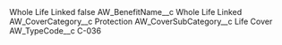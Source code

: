 <?xml version="1.0" encoding="UTF-8"?>
<CustomMetadata xmlns="http://soap.sforce.com/2006/04/metadata" xmlns:xsi="http://www.w3.org/2001/XMLSchema-instance" xmlns:xsd="http://www.w3.org/2001/XMLSchema">
    <label>Whole Life Linked</label>
    <protected>false</protected>
    <values>
        <field>AW_BenefitName__c</field>
        <value xsi:type="xsd:string">Whole Life Linked</value>
    </values>
    <values>
        <field>AW_CoverCategory__c</field>
        <value xsi:type="xsd:string">Protection</value>
    </values>
    <values>
        <field>AW_CoverSubCategory__c</field>
        <value xsi:type="xsd:string">Life Cover</value>
    </values>
    <values>
        <field>AW_TypeCode__c</field>
        <value xsi:type="xsd:string">C-036</value>
    </values>
</CustomMetadata>
